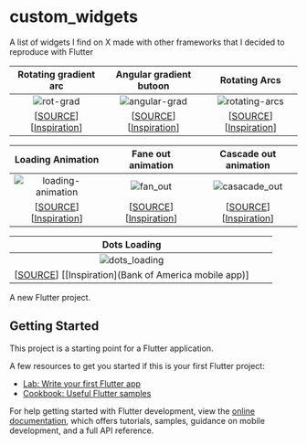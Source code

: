# custom_widgets
A list of widgets I find  on X made with other frameworks that I decided to reproduce with Flutter

|                                             Rotating gradient arc                                                       |                               Angular gradient butoon                                                                   |                                                       Rotating Arcs                                                     |
| :---------------------------------------------------------------------------------------------------------------------: |:-----------------------------------------------------------------------------------------------------------------------:| :----------------------------------------------------------------------------------------------------------------------:|
|  ![rot-grad](https://github.com/user-attachments/assets/ebc6df6d-e2cd-4751-bd40-fa221ef8dd58)                           | ![angular-grad](https://github.com/user-attachments/assets/01405162-dfb6-4203-b5c5-87661d749a64)                        | ![rotating-arcs](https://github.com/user-attachments/assets/556031ca-ea3e-45f8-8f27-96e8e316180d)                       |
| [[SOURCE](lib/widgets/rotating_gradient_arc.dart)] [[Inspiration](https://x.com/sucodeee/status/1813555751656518037)]   | [[SOURCE](lib/widgets/angular_gradient_button.dart)] [[Inspiration](https://x.com/sucodeee/status/1813193366596644994)] |     [[SOURCE](lib/widgets/rotating_arcs.dart)] [[Inspiration](https://x.com/sucodeee/status/1815337886880878790)]       |

|                                             Loading Animation                                                           |                          Fane out animation                                                                             |                                                   Cascade out animation                                                 |
| :---------------------------------------------------------------------------------------------------------------------: |:-----------------------------------------------------------------------------------------------------------------------:| :----------------------------------------------------------------------------------------------------------------------:|
|  ![loading-animation](https://github.com/user-attachments/assets/b57e3cc6-c09a-4f55-9a16-bcb403852d00)                  |  ![fan_out](https://github.com/user-attachments/assets/ee0e2c27-0fb4-4f43-bc49-d9fd64db90ff)                            |  ![casacade_out](https://github.com/user-attachments/assets/a41065c2-5eb8-4bc4-bc7e-fb8d242b35a1)                       |
| [[SOURCE](lib/widgets/loading_animation.dart)] [[Inspiration](https://x.com/sucodeee/status/1814638797331570854)]       |  [[SOURCE](lib/widgets/card_spring_animation.dart)] [[Inspiration](https://x.com/jmtrivedi/status/1510014145126612993)] |  [[SOURCE](lib/widgets/cards_cascade_out.dart)] [[Inspiration](https://x.com/jmtrivedi/status/1510358859424034818)]     |


|                                             Dots Loading                                                                |   |    |
| :---------------------------------------------------------------------------------------------------------------------: |:-----------------------------------------------------------------------------------------------------------------------:| :----------------------------------------------------------------------------------------------------------------------:|
|  ![dots_loading](https://github.com/user-attachments/assets/aa3a9185-06d0-47ce-900b-5a4ee6e571cb)                       |   |    |
| [[SOURCE](lib/widgets/dots_loading.dart)] [[Inspiration](Bank of America mobile app)]                                   |   |    |


A new Flutter project.  

## Getting Started






This project is a starting point for a Flutter application. 

A few resources to get you started if this is your first Flutter project:

- [Lab: Write your first Flutter app](https://docs.flutter.dev/get-started/codelab)
- [Cookbook: Useful Flutter samples](https://docs.flutter.dev/cookbook)

For help getting started with Flutter development, view the
[online documentation](https://docs.flutter.dev/), which offers tutorials,
samples, guidance on mobile development, and a full API reference.
